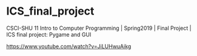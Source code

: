 # ICS_final_project
CSCI-SHU 11 Intro to Computer Programming | Spring2019 | Final Project | ICS final project: Pygame and GUI

https://www.youtube.com/watch?v=JiLUHwuAikg
